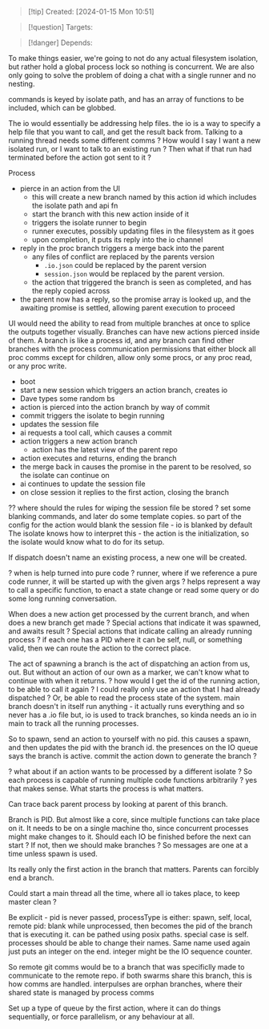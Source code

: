 
>[!tip] Created: [2024-01-15 Mon 10:51]

>[!question] Targets: 

>[!danger] Depends: 

To make things easier, we're going to not do any actual filesystem isolation, but rather hold a global process lock so nothing is concurrent.
We are also only going to solve the problem of doing a chat with a single runner and no nesting.

commands is keyed by isolate path, and has an array of functions to be included, which can be globbed.

The io would essentially be addressing help files.
the io is a way to specify a help file that you want to call, and get the result back from.
Talking to a running thread needs some different comms ?  How would I say I want a new isolated run, or I want to talk to an existing run ?  Then what if that run had terminated before the action got sent to it ?

Process
- pierce in an action from the UI
	- this will create a new branch named by this action id which includes the isolate path and api fn
	- start the branch with this new action inside of it
	- triggers the isolate runner to begin
	- runner executes, possibly updating files in the filesystem as it goes
	- upon completion, it puts its reply into the io channel
- reply in the proc branch triggers a merge back into the parent
	- any files of conflict are replaced by the parents version
		- `.io.json` could be replaced by the parent version
		- `session.json` would be replaced by the parent version.
	- the action that triggered the branch is seen as completed, and has the reply copied across
- the parent now has a reply, so the promise array is looked up, and the awaiting promise is settled, allowing parent execution to proceed


UI would need the ability to read from multiple branches at once to splice the outputs together visually.
Branches can have new actions pierced inside of them.  A branch is like a process id, and any branch can find other branches with the process communication permissions that either block all proc comms except for children, allow only some procs, or any proc read, or any proc write.


- boot
- start a new session which triggers an action branch, creates io
- Dave types some random bs
- action is pierced into the action branch by way of commit
- commit triggers the isolate to begin running
- updates the session file
- ai requests a tool call, which causes a commit
- action triggers a new action branch
	- action has the latest view of the parent repo
- action executes and returns, ending the branch
- the merge back in causes the promise in the parent to be resolved, so the isolate can continue on
- ai continues to update the session file
- on close session it replies to the first action, closing the branch

?? where should the rules for wiping the session file be stored ?
set some blanking commands, and later do some template copies.
so part of the config for the action would blank the session file - io is blanked by default
The isolate knows how to interpret this - the action is the initialization, so the isolate would know what to do for its setup.

If dispatch doesn't name an existing process, a new one will be created.

? when is help turned into pure code ?
runner, where if we reference a pure code runner, it will be started up with the given args ?
helps represent a way to call a specific function, to enact a state change or read some query or do some long running conversation.

When does a new action get processed by the current branch, and when does a new branch get made ?
Special actions that indicate it was spawned, and awaits result ?
Special actions that indicate calling an already running process ?
if each one has a PID where it can be self, null, or something valid, then we can route the action to the correct place.

The act of spawning a branch is the act of dispatching an action from us, out.
But without an action of our own as a marker, we can't know what to continue with when it returns.
? how would I get the id of the running action, to be able to call it again ?  I could really only use an action that I had already dispatched ?  Or, be able to read the process state of the system.
main branch doesn't in itself run anything - it actually runs everything and so never has a .io file
but, io is used to track branches, so kinda needs an io in main to track all the running processes.


So to spawn, send an action to yourself with no pid.
this causes a spawn, and then updates the pid with the branch id.
the presences on the IO queue says the branch is active.
commit the action down to generate the branch ?

? what about if an action wants to be processed by a different isolate ?  So each process is capable of running multiple code functions arbitrarily ?  yes that makes sense.  What starts the process is what matters.

Can trace back parent process by looking at parent of this branch.

Branch is PID. But almost like a core, since multiple functions can take place on it.  It needs to be on a single machine tho, since concurrent processes might make changes to it.
Should each IO be finished before the next can start ?  If not, then we should make branches ?
So messages are one at a time unless spawn is used.

Its really only the first action in the branch that matters.
Parents can forcibly end a branch.

Could start a main thread all the time, where all io takes place, to keep master clean ?

Be explicit - pid is never passed,
processType is either: spawn, self, local, remote
pid: blank while unprocessed, then becomes the pid of the branch that is executing it.  can be pathed using posix paths.  special case is self.
processes should be able to change their names.  Same name used again just puts an integer on the end.  integer might be the IO sequence counter.

So remote git comms would be to a branch that was specificlly made to communicate to the remote repo.  if both swarms share this branch, this is how comms are handled.
interpulses are orphan branches, where their shared state is managed by process comms

Set up a type of queue by the first action, where it can do things sequentially, or force parallelism, or any behaviour at all.